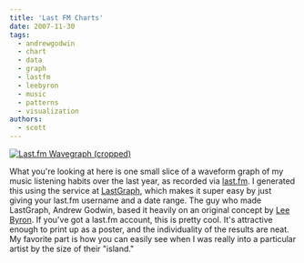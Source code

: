 ```yaml
---
title: 'Last FM Charts'
date: 2007-11-30
tags:
  - andrewgodwin
  - chart
  - data
  - graph
  - lastfm
  - leebyron
  - music
  - patterns
  - visualization
authors:
  - scott
---
```


[![Last.fm Wavegraph (cropped)](/images/1930371790_a2e0dcf2fc.jpg)](http://www.flickr.com/photos/spaceninja/1929542563/)

What you're looking at here is one small slice of a waveform graph of my music listening habits over the last year, as recorded via [last.fm](http://last.fm/). I generated this using the service at [LastGraph](http://lastgraph.aeracode.org/), which makes it super easy by just giving your last.fm username and a date range. The guy who made LastGraph, Andrew Godwin, based it heavily on an original concept by [Lee Byron](http://megamu.com/lastfm/). If you've got a last.fm account, this is pretty cool. It's attractive enough to print up as a poster, and the individuality of the results are neat. My favorite part is how you can easily see when I was really into a particular artist by the size of their "island."
